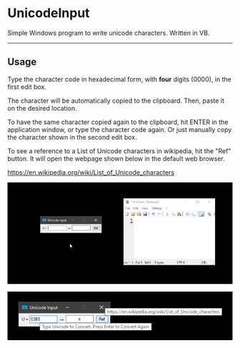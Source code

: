 # UnicodeInput
Simple Windows program to write unicode characters. Written in VB.
___
## Usage

Type the character code in hexadecimal form, with **four** digits (0000),  in the first edit box.  

The character will be automatically copied to the clipboard. Then, paste it on the desired location. 

To have the same character copied again to the clipboard, hit ENTER in the application window, or type the character code again. Or just manually copy the character shown in the second edit box.

To see a reference to a List of Unicode characters in wikipedia, hit the "Ref" button. It will open the webpage shown below in the default web browser.

https://en.wikipedia.org/wiki/List_of_Unicode_characters

![](demo.gif "Unicode Input Demo")

![](screenshot.png)